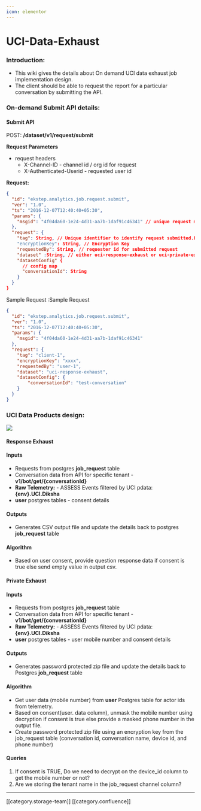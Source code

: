 ```yaml
---
icon: elementor
---
```


# UCI-Data-Exhaust

### Introduction:

* This wiki gives the details about On demand UCI data exhaust job implementation design.
* The client should be able to request the report for a particular conversation by submitting the API.

### On-demand Submit API details:

#### Submit API

POST: **/dataset/v1/request/submit**

**Request Parameters**

* request headers
  * X-Channel-ID - channel id / org id for request
  * X-Authenticated-Userid - requested user id

**Request:**

```json
{
  "id": "ekstep.analytics.job.request.submit",
  "ver": "1.0",
  "ts": "2016-12-07T12:40:40+05:30",
  "params": {
    "msgid": "4f04da60-1e24-4d31-aa7b-1daf91c46341" // unique request message id, UUID
  },
  "request": {
    "tag": String, // Unique identifier to identify request submitted.Ex: BatchId
    "encryptionKey": String, // Encryption Key
    "requestedBy": String, // requester id for submitted request
    "dataset" :String, // either uci-response-exhaust or uci-private-exhaust 
    "datasetConfig" {
      // config map
      "conversationId": String
    }
  }
}
```

Sample Request :Sample Request

```json
{
  "id": "ekstep.analytics.job.request.submit",
  "ver": "1.0",
  "ts": "2016-12-07T12:40:40+05:30",
  "params": {
    "msgid": "4f04da60-1e24-4d31-aa7b-1daf91c46341"
  },
  "request": {
    "tag": "client-1",
    "encryptionKey": "xxxx",
    "requestedBy": "user-1",
    "dataset": "uci-response-exhaust",
    "datasetConfig": {
        "conversationId": "test-conversation"
    }
  }  
}
```

### UCI Data Products design:

![](<../../../../.gitbook/assets/UCI-DP (1).png>)

#### Response Exhaust

#### Inputs

* Requests from postgres **job\_request** table
* Conversation data from API for specific tenant - **v1/bot/get/{conversationId}**
* **Raw Telemetry:** - ASSESS Events filtered by UCI pdata: **{env}.UCI.Diksha**
* **user** postgres tables - consent details

#### Outputs

* Generates CSV output file and update the details back to postgres **job\_request** table

#### Algorithm

* Based on user consent, provide question response data if consent is true else send empty value in output csv.

#### Private Exhaust

#### Inputs

* Requests from postgres **job\_request** table
* Conversation data from API for specific tenant - **v1/bot/get/{conversationId}**
* **Raw Telemetry:** - ASSESS Events filtered by UCI pdata: **{env}.UCI.Diksha**
* **user** postgres tables - user mobile number and consent details

#### Outputs

* Generates password protected zip file and update the details back to Postgres **job\_request** table

#### Algorithm

* Get user data (mobile number) from **user** Postgres table for actor ids from telemetry.
* Based on consent(user. data column), unmask the mobile number using decryption if consent is true else provide a masked phone number in the output file.
* Create password protected zip file using an encryption key from the job\_request table (conversation id, conversation name, device id, and phone number)

#### **Queries**

1. If consent is TRUE, Do we need to decrypt on the device\_id column to get the mobile number or not?
2. Are we storing the tenant name in the job\_request channel column?

***

\[\[category.storage-team]] \[\[category.confluence]]
